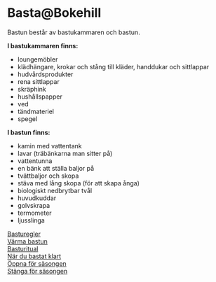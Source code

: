 # Basta@Bokehill

Bastun består av bastukammaren och bastun.

**I bastukammaren finns:**

- loungemöbler
- klädhängare, krokar och stång till kläder, handdukar och sittlappar
- hudvårdsprodukter
- rena sittlappar
- skräphink
- hushållspapper
- ved
- tändmateriel
- spegel

**I bastun finns:**

- kamin med vattentank
- lavar (träbänkarna man sitter på)
- vattentunna
- en bänk att ställa baljor på
- tvättbaljor och skopa
- stäva med lång skopa (för att skapa ånga)
- biologiskt nedbrytbar tvål
- huvudkuddar
- golvskrapa
- termometer
- ljusslinga

[Basturegler](https://ordvild.se/basturegler)<br>
[Värma bastun](https://ordvild.se/varma-bastun)<br>
[Basturitual](https://ordvild.se/basturitual)<br>
[När du bastat klart](https://ordvild.se/bastat-klart)<br>
[Öppna för säsongen](https://ordvild.se/oppna-for-sasongen)<br>
[Stänga för säsongen](https://ordvild.se/stanga-for-sasongen)

